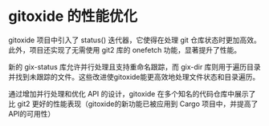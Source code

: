 # gitoxide 的性能优化
gitoxide 项目中引入了 status() 迭代器，它使得在处理 git 仓库状态时更加高效。此外，项目还实现了无需使用 git2 库的 onefetch 功能，显著提升了性能。

新的 gix-status 库允许并行处理且支持重命名跟踪，而 gix-dir 库则用于遍历目录并找到未跟踪的文件。这些改进使gitoxide能更高效地处理文件状态和目录遍历。

通过增加并行处理和优化 API 的设计，gitoxide 在多个知名的代码仓库中展示了比 git2 更好的性能表现（gitoxide的新功能已被应用到 Cargo 项目中，并提高了API的可用性）